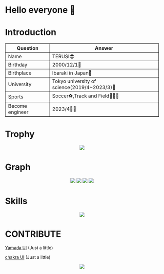 # Hello everyone 🤪

# Introduction
 <div align="center">
   <table border=1>
   <tr>
     <th>Question</th>
     <th>Answer</th>
   </tr>
   <tr>
     <td>Name</td>
     <td>TERUSI😎</td>
   </tr>
   <tr>
     <td>Birthday</td>
     <td>2000/12/1🥰</td>
   </tr>
   <tr>
     <td>Birthplace</td>
     <td>Ibaraki in Japan🍈</td>
   </tr>
   <tr>
     <td>University</td>
     <td>Tokyo university of science(2019/4~2023/3)🏫</td>
   </tr>
   <tr>
     <td>Sports</td>
     <td>Soccer⚽️,Track and Field🏃🏻‍♂️</td>
   </tr>
   <tr>
     <td>Become engineer</td>
     <td>2023/4👨‍💻</td>
   </tr>
 </table>
 </div>

# Trophy

<div align="center">
 <img src="https://github-profile-trophy.vercel.app/?username=teru12012000&theme=onedark"/>
</div>

# Graph

<div align="center">
<img src="http://github-profile-summary-cards.vercel.app/api/cards/repos-per-language?username=teru12012000&theme=github_dark"/> <img src="http://github-profile-summary-cards.vercel.app/api/cards/most-commit-language?username=teru12012000&theme=github_dark"/>
<img src="http://github-profile-summary-cards.vercel.app/api/cards/stats?username=teru12012000&theme=github_dark"/> <img src="http://github-profile-summary-cards.vercel.app/api/cards/productive-time?username=teru12012000&theme=github_dark&utcOffset=8"/>
 </div>


# Skills

<div align="center">

 <img src="https://skillicons.dev/icons?i=c,cpp,js,ts,py,go,lua,dart,html,css,nodejs,bun,express,react,nextjs,flask,sqlite,firebase,vercel,aws,flutter,raspberrypi,linux,vscode,git,github,md,latex,docker,postman"/>
</div>

# CONTRIBUTE

[Yamada UI](https://github.com/yamada-ui/yamada-ui) (Just a little)

[chakra UI](https://github.com/chakra-ui/chakra-ui) (Just a little)

<div align="center">
  <img src="https://github.com/teru12012000/teru12012000/assets/69517378/5b4f7fa0-e5e2-4226-8b4f-22e57870fd3c"/>
</div>
